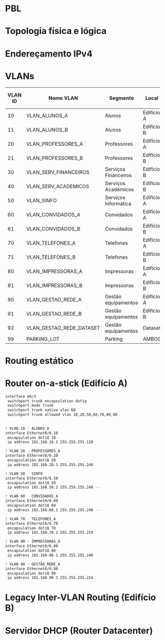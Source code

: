 # PBL

# Topologia física e lógica 

# Endereçamento IPv4 

# VLANs

| VLAN ID | Nome VLAN              | Segmento             | Local        | Nº Hosts | Nº Hosts Reais | CIDR  | Sub-rede             | Gateway         | Máscara             | IPs utilizáveis     |
|---------|------------------------|-----------------------|--------------|----------|-----------------|-------|-----------------------|------------------|----------------------|----------------------|
| 10      | VLAN_ALUNOS_A          | Alunos                | Edifício A   | 80       | 83              | /25   | 192.168.10.0/25       | 192.168.10.1     | 255.255.255.128      | .2 – .126            |
| 11      | VLAN_ALUNOS_B          | Alunos                | Edifício B   | 155      | 158             | /24   | 192.168.11.0/24       | 192.168.11.1     | 255.255.255.0        | .2 – .254            |
| 20      | VLAN_PROFESSORES_A     | Professores           | Edifício A   | 6        | 9               | /28   | 192.168.20.0/28       | 192.168.20.1     | 255.255.255.240      | .2 – .14             |
| 21      | VLAN_PROFESSORES_B     | Professores           | Edifício B   | 31       | 34              | /26   | 192.168.21.0/26       | 192.168.21.1     | 255.255.255.192      | .2 – .62             |
| 30      | VLAN_SERV_FINANCEIROS  | Serviços Financeiros  | Edifício B   | 10       | 13              | /28   | 192.168.30.0/28       | 192.168.30.1     | 255.255.255.240      | .2 – .14             |
| 40      | VLAN_SERV_ACADEMICOS   | Serviços Académicos   | Edifício B   | 16       | 19              | /27   | 192.168.40.0/27       | 192.168.40.1     | 255.255.255.224      | .2 – .30             |
| 50      | VLAN_SINFO             | Serviços Informática  | Edifício A   | 5        | 8               | /28   | 192.168.50.0/28       | 192.168.50.1     | 255.255.255.240      | .2 – .14             |
| 60      | VLAN_CONVIDADOS_A      | Convidados            | Edifício A   | 1        | 4               | /29   | 192.168.60.0/29       | 192.168.60.1     | 255.255.255.248      | .2 – .6              |
| 61      | VLAN_CONVIDADOS_B      | Convidados            | Edifício B   | 5        | 8               | /28   | 192.168.61.0/28       | 192.168.61.1     | 255.255.255.240      | .2 – .14             |
| 70      | VLAN_TELEFONES_A       | Telefones             | Edifício A   | 15       | 18              | /27   | 192.168.70.0/27       | 192.168.70.1     | 255.255.255.224      | .2 – .30             |
| 71      | VLAN_TELEFONES_B       | Telefones             | Edifício B   | 25       | 28              | /27   | 192.168.71.0/27       | 192.168.71.1     | 255.255.255.224      | .2 – .30             |
| 80      | VLAN_IMPRESSORAS_A     | Impressoras           | Edifício A   | 8        | 11              | /28   | 192.168.80.0/28       | 192.168.80.1     | 255.255.255.240      | .2 – .14             |
| 81      | VLAN_IMPRESSORAS_B     | Impressoras           | Edifício B   | 7        | 10              | /28   | 192.168.81.0/28       | 192.168.81.1     | 255.255.255.240      | .2 – .14             |
| 90      | VLAN_GESTAO_REDE_A     | Gestão equipamentos   | Edifício A   | 5        | 8               | /27   | 192.168.90.0/27       | 192.168.90.1     | 255.255.255.224      | .2 – .30             |
| 91      | VLAN_GESTAO_REDE_B     | Gestão equipamentos   | Edifício B   | 5        | 8               | /27   | 192.168.91.0/27       | 192.168.91.1     | 255.255.255.224      | .2 – .30             |
| 92      | VLAN_GESTAO_REDE_DATASET | Gestão equipamentos | Dataset      | 5        | 8               | /27   | 192.168.92.0/27       | 192.168.92.1     | 255.255.255.224      | .2 – .30             |
| 99      | PARKING_LOT            | Parking               | AMBOS        |          |                 |       |                       |                  |                      |                      |


# Routing estático 

# Router on-a-stick (Edifício A) 

```bash
interface e0/3
 switchport trunk encapsulation dot1q
 switchport mode trunk
 switchport trunk native vlan 60
 switchport trunk allowed vlan 10,20,50,60,70,80,90
 
 
! VLAN 10 - ALUNOS_A
interface Ethernet0/0.10
 encapsulation dot1Q 10
 ip address 192.168.10.1 255.255.255.128

! VLAN 20 - PROFESSORES_A
interface Ethernet0/0.20
 encapsulation dot1Q 20
 ip address 192.168.20.1 255.255.255.240

! VLAN 50 - SINFO
interface Ethernet0/0.50
 encapsulation dot1Q 50
 ip address 192.168.50.1 255.255.255.240 ---

! VLAN 60 - CONVIDADOS_A
interface Ethernet0/0.60
 encapsulation dot1Q 60
 ip address 192.168.60.1 255.255.255.248 ---

! VLAN 70 - TELEFONES_A
interface Ethernet0/0.70
 encapsulation dot1Q 70
 ip address 192.168.70.1 255.255.255.224

! VLAN 80 - IMPRESSORAS_A
interface Ethernet0/0.80
 encapsulation dot1Q 80
 ip address 192.168.80.1 255.255.255.240

! VLAN 90 - GESTÃO_REDE_A
interface Ethernet0/0.90
 encapsulation dot1Q 90
 ip address 192.168.90.1 255.255.255.224 
```

# Legacy Inter-VLAN Routing (Edifício B) 

# Servidor DHCP (Router Datacenter) 

